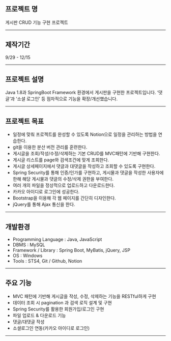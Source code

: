 ## 프로젝트 명

게시판 CRUD 기능 구현 프로젝트

---

## 제작기간

9/29 - 12/15

---

## 프로젝트 설명

Java 1.8과 SpringBoot Framework 환경에서 게시판을 구현한 프로젝트입니다. ‘댓글’과 ‘소셜 로그인’ 등 점차적으로 기능을 확장/개선했습니다.

---

## 프로젝트 목표

- 일정에 맞춰 프로젝트를 완성할 수 있도록 Notion으로 일정을 관리하는 방법을 연습한다.
- git을 이용한 분산 버전 관리를 훈련한다.
- 게시글을 조회/작성/수정/삭제하는 기본 CRUD를 MVC패턴에 기반해 구현한다.
- 게시글 리스트를 page와 검색조건에 맞게 조회한다.
- 게시글 상세페이지에서 댓글과 대댓글을 작성하고 조회할 수 있도록 구현한다.
- Spring Security를 통해 인증/인가를 구현하고, 게시물과 댓글을 작성한 사용자에 한해 해당 게시물과 댓글의 수정/삭제 권한을 부여한다.
- 여러 개의 파일을 정상적으로 업로드하고 다운로드한다.
- 카카오 아이디로 로그인에 성공한다.
- Bootstrap을 이용해 각 웹 페이지를 간단히 디자인한다.
- jQuery를 통해 Ajax 통신을 한다.

---

## 개발환경

- Programming Language : Java, JavaScript
- DBMS : MySQL
- Framework / Library : Spring Boot, MyBatis, jQuery, JSP
- OS : Windows
- Tools : STS4, Git / Github, Notion

---

## 주요 기능

- MVC 패턴에 기반해 게시글을 작성, 수정, 삭제하는 기능을 RESTful하게 구현
- 데이터 조회 시 pagination 과 검색 로직 설계 및 구현
- Spring Security를 활용한 회원가입/로그인 구현
- 파일 업로드 & 다운로드 기능
- 댓글/대댓글 작성
- 소셜로그인 연동(카카오 아이디로 로그인)

---
